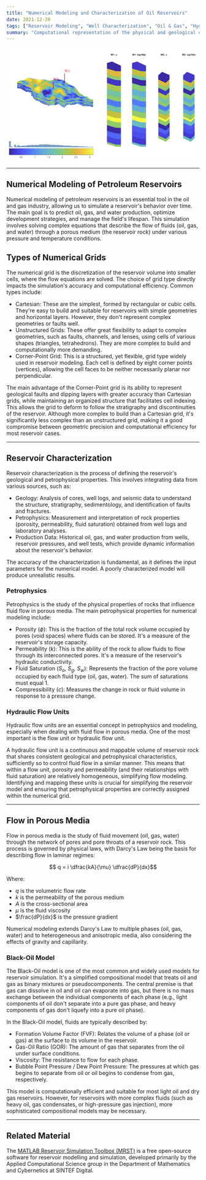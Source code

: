 ```yaml
---
title: "Numerical Modeling and Characterization of Oil Reservoirs"
date: 2021-12-20
tags: ["Reservoir Modeling", "Well Characterization", "Oil & Gas", "Hydraulic Flow Unit", "MRST", "Petrophysics", "Porous Medium"]
summary: "Computational representation of the physical and geological characteristics of the reservoir to predict hydrocarbon production and optimize its exploration."
---
```


![](unisim1d_overview.png)

---

## Numerical Modeling of Petroleum Reservoirs

Numerical modeling of petroleum reservoirs is an essential tool in the oil and gas industry, allowing us to simulate a reservoir's behavior over time. The main goal is to predict oil, gas, and water production, optimize development strategies, and manage the field's lifespan. This simulation involves solving complex equations that describe the flow of fluids (oil, gas, and water) through a porous medium (the reservoir rock) under various pressure and temperature conditions.

## Types of Numerical Grids

The numerical grid is the discretization of the reservoir volume into smaller cells, where the flow equations are solved. The choice of grid type directly impacts the simulation's accuracy and computational efficiency. Common types include:

* Cartesian: These are the simplest, formed by rectangular or cubic cells. They're easy to build and suitable for reservoirs with simple geometries and horizontal layers. However, they don't represent complex geometries or faults well.
* Unstructured Grids: These offer great flexibility to adapt to complex geometries, such as faults, channels, and lenses, using cells of various shapes (triangles, tetrahedrons). They are more complex to build and computationally more demanding.
* Corner-Point Grid: This is a structured, yet flexible, grid type widely used in reservoir modeling. Each cell is defined by eight corner points (vertices), allowing the cell faces to be neither necessarily planar nor perpendicular.

The main advantage of the Corner-Point grid is its ability to represent geological faults and dipping layers with greater accuracy than Cartesian grids, while maintaining an organized structure that facilitates cell indexing. This allows the grid to deform to follow the stratigraphy and discontinuities of the reservoir. Although more complex to build than a Cartesian grid, it's significantly less complex than an unstructured grid, making it a good compromise between geometric precision and computational efficiency for most reservoir cases.

---

## Reservoir Characterization

Reservoir characterization is the process of defining the reservoir's geological and petrophysical properties. This involves integrating data from various sources, such as:

* Geology: Analysis of cores, well logs, and seismic data to understand the structure, stratigraphy, sedimentology, and identification of faults and fractures.
* Petrophysics: Measurement and interpretation of rock properties (porosity, permeability, fluid saturation) obtained from well logs and laboratory analyses.
* Production Data: Historical oil, gas, and water production from wells, reservoir pressures, and well tests, which provide dynamic information about the reservoir's behavior.

The accuracy of the characterization is fundamental, as it defines the input parameters for the numerical model. A poorly characterized model will produce unrealistic results.

### Petrophysics

Petrophysics is the study of the physical properties of rocks that influence fluid flow in porous media. The main petrophysical properties for numerical modeling include:

* Porosity ($\phi$): This is the fraction of the total rock volume occupied by pores (void spaces) where fluids can be stored. It's a measure of the reservoir's storage capacity.
* Permeability ($k$): This is the ability of the rock to allow fluids to flow through its interconnected pores. It's a measure of the reservoir's hydraulic conductivity.
* Fluid Saturation ($S_o$, $S_g$, $S_w$): Represents the fraction of the pore volume occupied by each fluid type (oil, gas, water). The sum of saturations must equal 1.
* Compressibility ($c$): Measures the change in rock or fluid volume in response to a pressure change.

### Hydraulic Flow Units

Hydraulic flow units are an essential concept in petrophysics and modeling, especially when dealing with fluid flow in porous media. One of the most important is the flow unit or hydraulic flow unit.

A hydraulic flow unit is a continuous and mappable volume of reservoir rock that shares consistent geological and petrophysical characteristics, sufficiently so to control fluid flow in a similar manner. This means that within a flow unit, porosity and permeability (and their relationships with fluid saturation) are relatively homogeneous, simplifying flow modeling. Identifying and mapping these units is crucial for simplifying the reservoir model and ensuring that petrophysical properties are correctly assigned within the numerical grid.

---

## Flow in Porous Media

Flow in porous media is the study of fluid movement (oil, gas, water) through the network of pores and pore throats of a reservoir rock. This process is governed by physical laws, with Darcy's Law being the basis for describing flow in laminar regimes:

$$ q = i \dfrac{kA}{\mu} \dfrac{dP}{dx}$$
 
Where:

* $q$ is the volumetric flow rate
* $k$ is the permeability of the porous medium
* $A$ is the cross-sectional area
* $\mu$ is the fluid viscosity
* $\frac{dP}{dx}$ is the pressure gradient

Numerical modeling extends Darcy's Law to multiple phases (oil, gas, water) and to heterogeneous and anisotropic media, also considering the effects of gravity and capillarity.

### Black-Oil Model

The Black-Oil model is one of the most common and widely used models for reservoir simulation. It's a simplified compositional model that treats oil and gas as binary mixtures or pseudocomponents. The central premise is that gas can dissolve in oil and oil can evaporate into gas, but there is no mass exchange between the individual components of each phase (e.g., light components of oil don't separate into a pure gas phase, and heavy components of gas don't liquefy into a pure oil phase).

In the Black-Oil model, fluids are typically described by:

* Formation Volume Factor (FVF): Relates the volume of a phase (oil or gas) at the surface to its volume in the reservoir.
* Gas-Oil Ratio (GOR): The amount of gas that separates from the oil under surface conditions.
* Viscosity: The resistance to flow for each phase.
* Bubble Point Pressure / Dew Point Pressure: The pressures at which gas begins to separate from oil or oil begins to condense from gas, respectively.

This model is computationally efficient and suitable for most light oil and dry gas reservoirs. However, for reservoirs with more complex fluids (such as heavy oil, gas condensates, or high-pressure gas injection), more sophisticated compositional models may be necessary.

---

## Related Material

The [MATLAB Reservoir Simulation Toolbox (MRST)](https://www.sintef.no/projectweb/mrst/) is a free open-source software for reservoir modelling and simulation, developed primarily by the Applied Computational Science group in the Department of Mathematics and Cybernetics at SINTEF Digital. 



